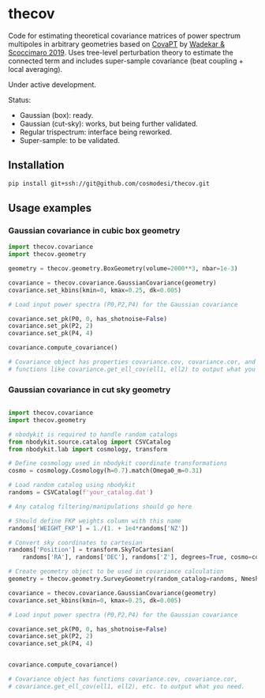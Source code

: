 # thecov

Code for estimating theoretical covariance matrices of power spectrum multipoles in arbitrary geometries based on [CovaPT](https://github.com/JayWadekar/CovaPT/) by [Wadekar & Scoccimaro 2019](http://arxiv.org/abs/1910.02914). Uses tree-level perturbation theory to estimate the connected term and includes super-sample covariance (beat coupling + local averaging).

Under active development.

Status:

- Gaussian (box): ready.
- Gaussian (cut-sky): works, but being further validated.
- Regular trispectrum: interface being reworked.
- Super-sample: to be validated.

## Installation

```sh
pip install git+ssh://git@github.com/cosmodesi/thecov.git
```
## Usage examples

### Gaussian covariance in cubic box geometry

```python
import thecov.covariance
import thecov.geometry

geometry = thecov.geometry.BoxGeometry(volume=2000**3, nbar=1e-3)

covariance = thecov.covariance.GaussianCovariance(geometry)
covariance.set_kbins(kmin=0, kmax=0.25, dk=0.005)

# Load input power spectra (P0,P2,P4) for the Gaussian covariance

covariance.set_pk(P0, 0, has_shotnoise=False)
covariance.set_pk(P2, 2)
covariance.set_pk(P4, 4)

covariance.compute_covariance()

# Covariance object has properties covariance.cov, covariance.cor, and
# functions like covariance.get_ell_cov(ell1, ell2) to output what you need.
```

### Gaussian covariance in cut sky geometry

```python

import thecov.covariance
import thecov.geometry

# nbodykit is required to handle random catalogs
from nbodykit.source.catalog import CSVCatalog
from nbodykit.lab import cosmology, transform

# Define cosmology used in nbodykit coordinate transformations
cosmo = cosmology.Cosmology(h=0.7).match(Omega0_m=0.31)

# Load random catalog using nbodykit
randoms = CSVCatalog(f'your_catalog.dat')

# Any catalog filtering/manipulations should go here

# Should define FKP weights column with this name
randoms['WEIGHT_FKP'] = 1./(1. + 1e4*randoms['NZ'])

# Convert sky coordinates to cartesian
randoms['Position'] = transform.SkyToCartesian(
    randoms['RA'], randoms['DEC'], randoms['Z'], degrees=True, cosmo=cosmo)

# Create geometry object to be used in covariance calculation
geometry = thecov.geometry.SurveyGeometry(random_catalog=randoms, Nmesh=31, BoxSize=3750, alpha=1/10)

covariance = thecov.covariance.GaussianCovariance(geometry)
covariance.set_kbins(kmin=0, kmax=0.25, dk=0.005)

# Load input power spectra (P0,P2,P4) for the Gaussian covariance

covariance.set_pk(P0, 0, has_shotnoise=False)
covariance.set_pk(P2, 2)
covariance.set_pk(P4, 4)


covariance.compute_covariance()

# Covariance object has functions covariance.cov, covariance.cor,
# covariance.get_ell_cov(ell1, ell2), etc. to output what you need.
```
